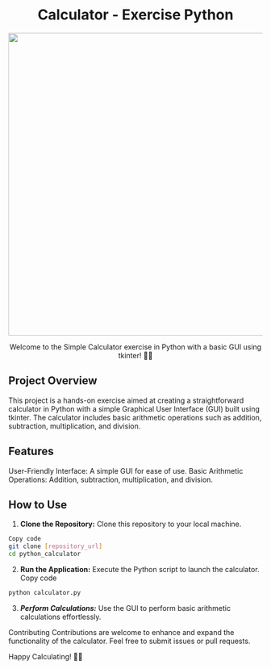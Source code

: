 <div align="center">
  <h1>Calculator - Exercise Python</h1>
<img src="https://media.giphy.com/media/xT1R9O1VqHxEMqmM7u/giphy.gif" width="600">
<p>Welcome to the Simple Calculator exercise in Python with a basic GUI using tkinter! 🐍🧮</p>
</div>

Project Overview
---
This project is a hands-on exercise aimed at creating a straightforward calculator in Python with a simple Graphical User Interface (GUI) built using tkinter. The calculator includes basic arithmetic operations such as addition, subtraction, multiplication, and division.

Features
---
User-Friendly Interface: A simple GUI for ease of use.
Basic Arithmetic Operations: Addition, subtraction, multiplication, and division.

How to Use
---
1. **Clone the Repository:** Clone this repository to your local machine.
```bash
Copy code
git clone [repository_url]
cd python_calculator
```
2. **Run the Application:** Execute the Python script to launch the calculator.
Copy code

```bash
python calculator.py
```

3. ***Perform Calculations:*** Use the GUI to perform basic arithmetic calculations effortlessly.


Contributing
Contributions are welcome to enhance and expand the functionality of the calculator. Feel free to submit issues or pull requests.

Happy Calculating! 🎉🔢
